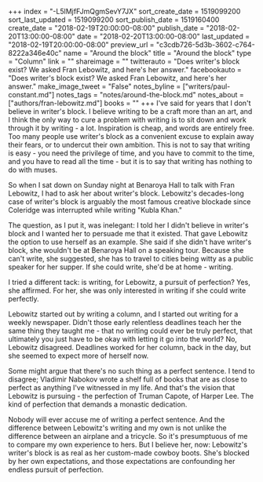 +++
index = "-L5lMjfFJmQgmSevY7JX"
sort_create_date = 1519099200
sort_last_updated = 1519099200
sort_publish_date = 1519160400
create_date = "2018-02-19T20:00:00-08:00"
publish_date = "2018-02-20T13:00:00-08:00"
date = "2018-02-20T13:00:00-08:00"
last_updated = "2018-02-19T20:00:00-08:00"
preview_url = "c3cdb726-5d3b-3602-c764-8222a346e40c"
name = "Around the block"
title = "Around the block"
type = "Column"
link = ""
shareimage = ""
twitterauto = "Does writer's block exist? We asked Fran Lebowitz, and here's her answer."
facebookauto = "Does writer's block exist? We asked Fran Lebowitz, and here's her answer."
make_image_tweet = "False"
notes_byline = ["writers/paul-constant.md"]
notes_tags = "notes/around-the-block.md"
notes_about = ["authors/fran-lebowitz.md"]
books = ""
+++
I've said for years that I don't believe in writer's block. I believe writing to be a craft more than an art, and I think the only way to cure a problem with writing is to sit down and work through it by writing - a lot. Inspiration is cheap, and words are entirely free. Too many people use writer's block as a convenient excuse to explain away their fears, or to undercut their own ambition. This is not to say that writing is easy - you need the privilege of time, and you have to commit to the time, and you have to read all the time - but it is to say that writing has nothing to do with muses.

So when I sat down on Sunday night at Benaroya Hall to talk with Fran Lebowitz, I had to ask her about writer's block. Lebowitz's decades-long case of writer's block is arguably the most famous creative blockade since Coleridge was interrupted while writing "Kubla Khan."

The question, as I put it, was inelegant: I told her I didn't believe in writer's block and I wanted her to persuade me that it existed. That gave Lebowitz the option to use herself as an example. She said if she didn't have writer's block, she wouldn't be at Benaroya Hall on a speaking tour. Because she can't write, she suggested, she has to travel to cities being witty as a public speaker for her supper. If she could write, she'd be at home - writing.

I tried a different tack: is writing, for Lebowitz, a pursuit of perfection? Yes, she affirmed. For her, she was only interested in writing if she could write perfectly.

Lebowitz started out by writing a column, and I started out writing for a weekly newspaper. Didn't those early relentless deadlines teach her the same thing they taught me - that no writing could ever be truly perfect, that ultimately you just have to be okay with letting it go into the world? No, Lebowitz disagreed. Deadlines worked for her column, back in the day, but she seemed to expect more of herself now.

Some might argue that there's no such thing as a perfect sentence. I tend to disagree; Vladimir Nabokov wrote a shelf full of books that are as close to perfect as anything I've witnessed in my life. And that's the vision that Lebowitz is pursuing - the perfection of Truman Capote, of Harper Lee. The kind of perfection that demands a monastic dedication.

Nobody will ever accuse me of writing a perfect sentence. And the difference between Lebowitz's writing and my own is not unlike the difference between an airplane and a tricycle. So it's presumptuous of me to compare my own experience to hers. But I believe her, now: Lebowitz's writer's block is as real as her custom-made cowboy boots. She's blocked by her own expectations, and those expectations are confounding her endless pursuit of perfection.
